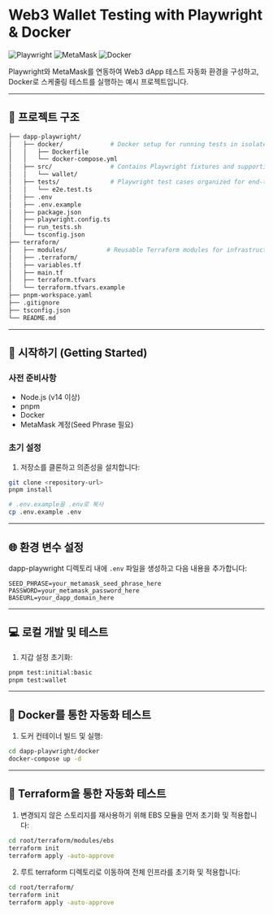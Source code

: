 # Web3 Wallet Testing with Playwright & Docker
![Playwright](https://img.shields.io/badge/Playwright-45ba4b?style=for-the-badge&logo=Playwright&logoColor=white)
![MetaMask](https://img.shields.io/badge/MetaMask-F6851B?style=for-the-badge&logo=metamask&logoColor=white)
![Docker](https://img.shields.io/badge/docker-%230db7ed.svg?style=for-the-badge&logo=docker&logoColor=white)

Playwright와 MetaMask를 연동하여 Web3 dApp 테스트 자동화 환경을 구성하고, Docker로 스케줄링 테스트를 실행하는 예시 프로젝트입니다.

---

## 📁 프로젝트 구조

```bash
├── dapp-playwright/
│   ├── docker/             # Docker setup for running tests in isolated environments
│   │   ├── Dockerfile
│   │   └── docker-compose.yml
│   ├── src/                # Contains Playwright fixtures and supporting modules
│   │   └── wallet/
│   ├── tests/              # Playwright test cases organized for end-to-end testing
│   │   └── e2e.test.ts
│   ├── .env
│   ├── .env.example
│   ├── package.json
│   ├── playwright.config.ts
│   ├── run_tests.sh
│   └── tsconfig.json
├── terraform/
│   ├── modules/           # Reusable Terraform modules for infrastructure provisioning
│   ├── .terraform/
│   ├── variables.tf
│   ├── main.tf
│   ├── terraform.tfvars
│   └── terraform.tfvars.example
├── pnpm-workspace.yaml
├── .gitignore
├── tsconfig.json
└── README.md
```

---

## 🚀 시작하기 (Getting Started)

### 사전 준비사항
- Node.js (v14 이상)
- pnpm
- Docker
- MetaMask 계정(Seed Phrase 필요)

### 초기 설정

1. 저장소를 클론하고 의존성을 설치합니다:
```bash
git clone <repository-url>
pnpm install

# .env.example을 .env로 복사
cp .env.example .env
```
---

## 🌐 환경 변수 설정

dapp-playwright 디렉토리 내에 `.env` 파일을 생성하고 다음 내용을 추가합니다:
```plaintext
SEED_PHRASE=your_metamask_seed_phrase_here
PASSWORD=your_metamask_password_here
BASEURL=your_dapp_domain_here
```
---

## 💻 로컬 개발 및 테스트

1. 지갑 설정 초기화:
```bash
pnpm test:initial:basic
pnpm test:wallet
```
---

## 🐳 Docker를 통한 자동화 테스트

1. 도커 컨테이너 빌드 및 실행:
```bash
cd dapp-playwright/docker
docker-compose up -d
```
---

## 📝 Terraform을 통한 자동화 테스트

1. 변경되지 않은 스토리지를 재사용하기 위해 EBS 모듈을 먼저 초기화 및 적용합니다:
```bash
cd root/terraform/modules/ebs
terraform init
terraform apply -auto-approve
```

2. 루트 terraform 디렉토리로 이동하여 전체 인프라를 초기화 및 적용합니다:
```bash
cd root/terraform/
terraform init
terraform apply -auto-approve
```

